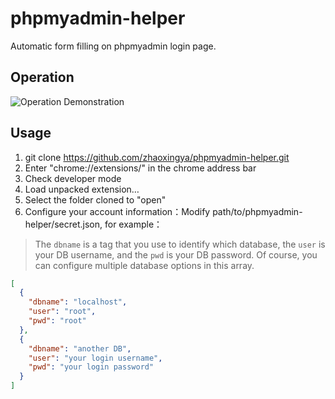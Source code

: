 # phpmyadmin-helper
Automatic form filling on phpmyadmin login page.

## Operation
![Operation Demonstration](https://raw.githubusercontent.com/zhaoxingya/phpmyadmin-helper/master/demo.gif "Operation Demonstration")

## Usage
1. git clone https://github.com/zhaoxingya/phpmyadmin-helper.git
2. Enter "chrome://extensions/" in the chrome address bar
3. Check developer mode
4. Load unpacked extension…
5. Select the folder cloned to "open"
6. Configure your account information：Modify path/to/phpmyadmin-helper/secret.json, for example：

> The `dbname` is a tag that you use to identify which database, the `user` is your DB username, and the `pwd` is your DB password. Of course, you can configure multiple database options in this array.

```json
[
  {
    "dbname": "localhost",
    "user": "root",
    "pwd": "root"
  },
  {
    "dbname": "another DB",
    "user": "your login username",
    "pwd": "your login password"
  }
]
```
